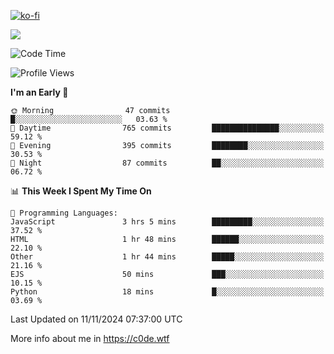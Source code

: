 [![ko-fi](https://ko-fi.com/img/githubbutton_sm.svg)](https://ko-fi.com/Z8Z4Y2LKX)

<a href="https://wakatime.com"><img src="https://wakatime.com/share/@c0dezin/b7f18a7c-ab3a-40b8-8bc7-b1b7bf71f1d6.svg" /></a>

<!--START_SECTION:waka-->
![Code Time](http://img.shields.io/badge/Code%20Time-143%20hrs%2058%20mins-blue)

![Profile Views](http://img.shields.io/badge/Profile%20Views-0-blue)

**I'm an Early 🐤** 

```text
🌞 Morning                47 commits          █░░░░░░░░░░░░░░░░░░░░░░░░   03.63 % 
🌆 Daytime                765 commits         ███████████████░░░░░░░░░░   59.12 % 
🌃 Evening                395 commits         ████████░░░░░░░░░░░░░░░░░   30.53 % 
🌙 Night                  87 commits          ██░░░░░░░░░░░░░░░░░░░░░░░   06.72 % 
```


📊 **This Week I Spent My Time On** 

```text
💬 Programming Languages: 
JavaScript               3 hrs 5 mins        █████████░░░░░░░░░░░░░░░░   37.52 % 
HTML                     1 hr 48 mins        ██████░░░░░░░░░░░░░░░░░░░   22.10 % 
Other                    1 hr 44 mins        █████░░░░░░░░░░░░░░░░░░░░   21.16 % 
EJS                      50 mins             ███░░░░░░░░░░░░░░░░░░░░░░   10.15 % 
Python                   18 mins             █░░░░░░░░░░░░░░░░░░░░░░░░   03.69 % 
```


 Last Updated on 11/11/2024 07:37:00 UTC
<!--END_SECTION:waka-->

More info about me in https://c0de.wtf
